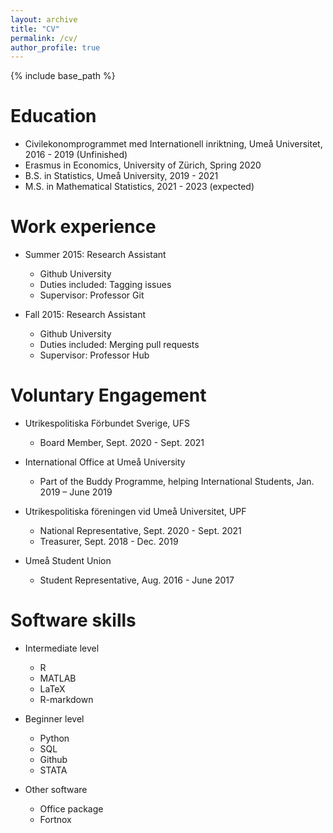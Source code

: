 ```yaml
---
layout: archive
title: "CV"
permalink: /cv/
author_profile: true
---
```


{% include base_path %}

Education
======
* Civilekonomprogrammet med Internationell inriktning, Umeå Universitet, 2016 - 2019 (Unfinished)
* Erasmus in Economics, University of Zürich, Spring 2020 
* B.S. in Statistics, Umeå University, 2019 - 2021
* M.S. in Mathematical Statistics, 2021 - 2023 (expected)

Work experience
======
* Summer 2015: Research Assistant
  * Github University
  * Duties included: Tagging issues
  * Supervisor: Professor Git

* Fall 2015: Research Assistant
  * Github University
  * Duties included: Merging pull requests
  * Supervisor: Professor Hub
  
Voluntary Engagement
======
* Utrikespolitiska Förbundet Sverige, UFS
  * Board Member, Sept. 2020 - Sept. 2021

* International Office at Umeå University
  * Part of the Buddy Programme, helping International Students, Jan. 2019 – June 2019

* Utrikespolitiska föreningen vid Umeå Universitet, UPF
  * National Representative, Sept. 2020 - Sept. 2021
  * Treasurer, Sept. 2018 - Dec. 2019

* Umeå Student Union 
  * Student Representative, Aug. 2016 - June 2017


Software skills
======
* Intermediate level
  * R
  * MATLAB
  * LaTeX
  * R-markdown

* Beginner level
  * Python
  * SQL
  * Github
  * STATA

* Other software
  * Office package
  * Fortnox
